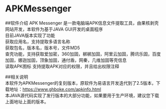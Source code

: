 # APKMessenger
##软件介绍
APK Messenger 是一款电脑端APK信息文件提取工具，由果核剥壳网站开发，本软件为基于JAVA GUI开发的桌面程序  
目前JAVA版本实现了功能  
获取应用名，支持提取多语言名称  
获取包名，版本名，版本号，文件MD5  
查壳功能，支持获取爱加密，360加固，梆梆加固，阿里云加固，腾讯乐固，百度加固，娜迦加固，顶象加固，通付盾，网秦，几维加固等壳信息  
读取APK图标
支持提取APK对应的权限，并且给出权限注释  

##相关说明  
本软件为APKMessenger的复刻版本，原软件为易语言开发迭代到了2.5版本，下载地址：https://www.ghboke.com/apkinfo.html  
本JAVA源代码实现了发行版本的大部分功能，如果要用于生产环境，建议您下载上面地址上面的版本。  

